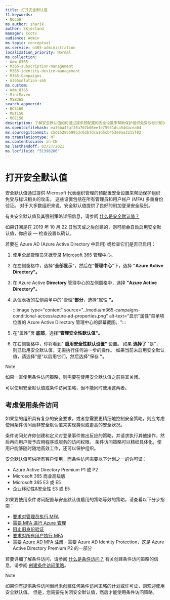 ```yaml
---
title: 打开安全默认值
f1.keywords:
- NOCSH
ms.author: sharik
author: SKjerland
manager: scotv
audience: Admin
ms.topic: conceptual
ms.service: o365-administration
localization_priority: Normal
ms.collection:
- Adm_O365
- M365-subscription-management
- M365-identity-device-management
- M365-Campaigns
- m365solution-smb
ms.custom:
- Adm_O365
- MiniMaven
- MSB365
search.appverid:
- BCS160
- MET150
- MOE150
description: 了解安全默认值如何通过提供预配置的安全设置来帮助保护组织免受与标识相关的攻击。
ms.openlocfilehash: ea36ba45af26a767b08ee1e75931dca54dacea64
ms.sourcegitcommit: c5d1528559953c6db7dca1d5cb453e0aa3215f02
ms.translationtype: MT
ms.contentlocale: zh-CN
ms.lasthandoff: 03/27/2021
ms.locfileid: "51398286"
---
```

# <a name="turn-on-security-defaults"></a>打开安全默认值

安全默认值通过提供 Microsoft 代表组织管理的预配置安全设置来帮助保护组织免受与标识相关的攻击。 这些设置包括在所有管理员和用户帐户 (MFA) 多重身份验证。 对于大多数组织来说，安全默认值提供了良好的附加登录安全级别。

有关安全默认值及其强制策略详细信息，请参阅 [什么是安全默认值？](/azure/active-directory/fundamentals/concept-fundamentals-security-defaults)

如果订阅是在 2019 年 10 月 22 日当天或之后创建的，则可能会自动启用安全默认值，你应该 &mdash; 检查设置以确认。

若要在 Azure AD (Azure Active Directory 中启用) 或检查它们是否已启用：

1. 使用全局管理员凭据登录 <a href="https://go.microsoft.com/fwlink/p/?linkid=2024339" target="_blank">Microsoft 365</a> 管理中心。

2. 在左侧窗格中，选择"**全部显示**"，然后在"**管理中心**"下，选择 **"Azure Active Directory"。**

3. 在 Azure Active **Directory** 管理中心的左侧窗格中，选择 **"Azure Active Directory"。**

4. 从仪表板的左侧菜单中的"管理"**部分**，选择"属性 **"。**

    :::image type="content" source="../media/m365-campaigns-conditional-access/azure-ad-properties.png" alt-text="显示&quot;属性&quot;菜单项位置的 Azure Active Directory 管理中心的屏幕截图。":::

5. 在"属性"页 **底部**，选择"**管理安全性默认值"。**

6. 在右侧窗格中，你将看到" **启用安全性默认设置"** 设置。 如果 **选择了** "是"，则已启用安全默认值，无需执行任何进一步的操作。 如果当前未启用安全默认值，请选择"是"以启用它们，然后选择"保存 **"。**

> [!NOTE]
> 如果一直使用条件访问策略，则需要在使用安全默认值之前将其关闭。
>
> 可以使用安全默认值或条件访问策略，但不能同时使用这两者。

## <a name="consider-using-conditional-access"></a>考虑使用条件访问

如果您的组织具有复杂的安全要求，或者您需要更精细地控制安全策略，则应考虑使用条件访问而非安全默认值来实现类似或更高的安全状况。 

条件访问允许你创建和定义对登录事件做出反应的策略，并请求执行其他操作，然后再向用户授予应用程序或服务的访问权限。 条件访问策略可以精细具体化，使用户能够随时随地高效工作，还可以保护组织。

安全默认值可供所有客户使用，而条件访问需要以下计划之一的许可证：

- Azure Active Directory Premium P1 或 P2
- Microsoft 365 商业高级版
- Microsoft 365 E3 或 E5
- 企业移动性&安全性 E3 或 E5

如果要使用条件访问配置与安全默认值启用的策略等效的策略，请查看以下分步指南：

- [要求对管理员执行 MFA](/azure/active-directory/conditional-access/howto-conditional-access-policy-admin-mfa)
- [需要 MFA 进行 Azure 管理](/azure/active-directory/conditional-access/howto-conditional-access-policy-azure-management)
- [阻止旧身份验证](/azure/active-directory/conditional-access/howto-conditional-access-policy-block-legacy)
- [要求对所有用户执行 MFA](/azure/active-directory/conditional-access/howto-conditional-access-policy-all-users-mfa)
- [需要 Azure AD MFA 注册](/azure/active-directory/identity-protection/howto-identity-protection-configure-mfa-policy) - 需要 Azure AD Identity Protection，这是 Azure Active Directory Premium P2 的一部分

若要详细了解条件访问，请参阅 [什么是条件访问？](/azure/active-directory/conditional-access/overview) 有关创建条件访问策略的信息，请参阅 [创建条件访问策略](/azure/active-directory/authentication/tutorial-enable-azure-mfa#create-a-conditional-access-policy)。

> [!NOTE]
> 如果你有提供条件访问但尚未创建任何条件访问策略的计划或许可证，则欢迎使用安全默认值。 但是，您需要先关闭安全默认值，然后才能使用条件访问策略。
